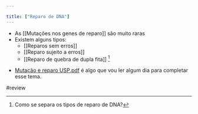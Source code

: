 ```yaml
---

title: ["Reparo de DNA"]
---
```


+ As [[Mutações nos genes de reparo]] são muito raras
+ Existem alguns tipos:
	+ [[Reparos sem erros]]
	+ [[Reparo sujeito a erros]]
	+ [[Reparo de quebra de dupla fita]] [^245676]

[^245676]: Como se separa os tipos de reparo de DNA?


+ [Mutação e reparo USP.pdf](Muta%C3%A7%C3%A3o%20e%20reparo%20USP.pdf) é algo que vou ler algum dia para completar esse tema.

#review 
